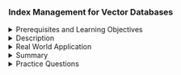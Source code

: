 ### Index Management for Vector Databases
<details><summary>Prerequisites and Learning Objectives</summary>


#### Prerequisites and Learning Objectives:

**Prerequisites:**
- Understanding of the role of indices in vector databases.
- Familiarity with the specific vector database system in use.
- Basic knowledge of database management concepts.

**Learning Objectives:**
- Understand the importance of index management in vector databases.
- Learn common tasks associated with index management.
- Explore techniques to optimize and maintain indices for vector data.

</details>
<details><summary>Description</summary>

#### Description:

**1. **Index Creation:**
   - Define the appropriate index structure for your vector data.
   - Specify the dimensions and characteristics of the vectors to optimize search performance.

**2. **Index Optimization:**
   - Regularly monitor and assess the performance of existing indices.
   - Optimize indices based on the access patterns and requirements of your application.
   - Consider techniques such as pruning or reorganizing the index structure.

**3. **Index Maintenance:**
   - Perform routine maintenance tasks to keep indices up-to-date.
   - Update indices when new vectors are inserted or existing vectors are modified.
   - Remove obsolete or unused indices to improve resource utilization.

**4. **Index Statistics:**
   - Collect and analyze statistics on index usage.
   - Use statistical information to identify areas for improvement or optimization.

**5. **Partitioning and Sharding:**
   - Explore partitioning or sharding strategies to distribute vector data across multiple indices or servers.
   - Improve parallelism and scalability by dividing the dataset into manageable partitions.

**6. **Backup and Restore:**
   - Regularly back up index data to prevent data loss.
   - Implement a robust backup and restore strategy to recover from failures.

</details>
<details><summary>Real World Application</summary>

#### Real World Application:

**Search Engine with Dynamic Content:**
   - **Scenario:** Operating a search engine that indexes dynamic content.
   - **Index Management Tasks:**
     - Dynamically create and update indices as new content is added.
     - Optimize indices to prioritize frequently accessed vectors.
     - Implement partitioning to distribute the workload efficiently.

</details>
<details><summary>Summary</summary>

#### Summary:

Index management in vector databases is crucial for maintaining efficient search and retrieval capabilities. It involves creating, optimizing, and maintaining indices based on the characteristics of the vector data and the requirements of the application.

</details>
<details><summary>Practice Questions</summary>

#### Practice Questions:

1. Why is index management important in vector databases?
2. What are the key tasks associated with index optimization?
3. How can you perform routine maintenance on indices in a vector database?
4. Explain the role of index statistics in optimizing vector databases.
5. In what scenarios might partitioning or sharding be beneficial for index management?

</details>